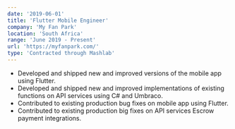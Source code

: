 ```yaml
---
date: '2019-06-01'
title: 'Flutter Mobile Engineer'
company: 'My Fan Park'
location: 'South Africa'
range: 'June 2019 - Present'
url: 'https://myfanpark.com/'
type: 'Contracted through Mashlab'
---
```


- Developed and shipped new and improved versions of the mobile app using Flutter.
- Developed and shipped new and improved implementations of existing functions on API services using C# and Umbraco.
- Contributed to existing production bug fixes on mobile app using Flutter.
- Contributed to existing production big fixes on API services Escrow payment integrations.
